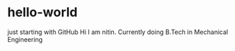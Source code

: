 # hello-world
just starting with GitHub
Hi
I am nitin. Currently doing B.Tech in Mechanical Engineering
